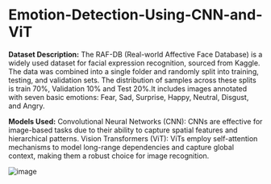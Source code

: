 # Emotion-Detection-Using-CNN-and-ViT

**Dataset Description:** The RAF-DB (Real-world Affective Face Database) is a widely used dataset for facial expression recognition, sourced from Kaggle. The data was combined into a single folder and randomly split into training, testing, and validation sets. The distribution of samples across these splits is train 70%, Validation 10% and Test 20%.It includes images annotated with seven basic emotions: Fear, Sad, Surprise, Happy, Neutral, Disgust, and Angry.


**Models Used:**
Convolutional Neural Networks (CNN): CNNs are effective for image-based tasks due to their ability to capture spatial features and hierarchical patterns.
Vision Transformers (ViT): ViTs employ self-attention mechanisms to model long-range dependencies and capture global context, making them a robust choice for image recognition.


![image](https://github.com/user-attachments/assets/47cd3ce1-b83c-4144-8aa7-587358df6207)






